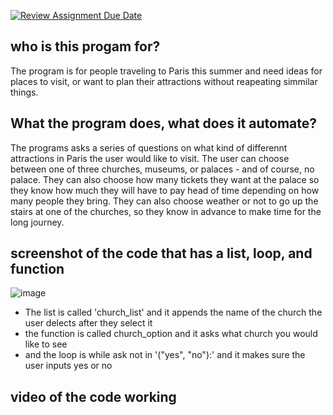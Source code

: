 [![Review Assignment Due Date](https://classroom.github.com/assets/deadline-readme-button-22041afd0340ce965d47ae6ef1cefeee28c7c493a6346c4f15d667ab976d596c.svg)](https://classroom.github.com/a/DpCY8B3G)

## who is this progam for?
The program is for people traveling to Paris this summer and need ideas for places to visit, or want to plan their attractions without reapeating simmilar things. 

## What the program does, what does it automate? 
The programs asks a series of questions on what kind of differennt attractions in Paris the user would like to visit. The user can choose between one of three churches, museums, or palaces - and of course, no palace. They can also choose how many tickets they want at the palace so they know how much they will have to pay head of time depending on how many people they bring. They can also choose weather or not to go up the stairs at one of the churches, so they know in advance to make time for the long journey. 

## screenshot of the code that has a list, loop, and function
![image](https://github.com/user-attachments/assets/0601b73a-d935-4187-b127-f0b9766968b3)

- The list is called 'church_list' and it appends the name of the church the user delects after they select it
- the function is called church_option and it asks what church you would like to see
- and the loop is  while ask not in '("yes", "no"):' and it makes sure the user inputs yes or no 


## video of the code working 

